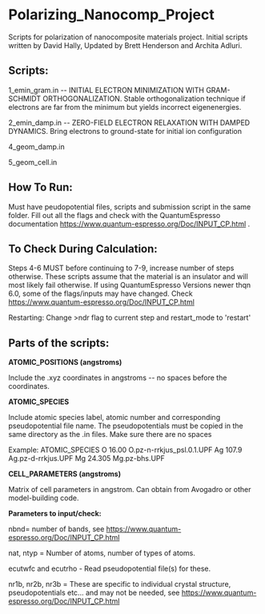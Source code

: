 # Polarizing_Nanocomp_Project
 Scripts for polarization of nanocomposite materials project. Initial scripts written by David Hally, Updated by Brett Henderson and Archita Adluri.

## Scripts:

1_emin_gram.in --  INITIAL ELECTRON MINIMIZATION WITH GRAM-SCHMIDT ORTHOGONALIZATION.
Stable orthogonalization technique if electrons are far from the minimum but yields incorrect eigenenergies.

2_emin_damp.in -- ZERO-FIELD ELECTRON RELAXATION WITH DAMPED DYNAMICS. Bring electrons to ground-state for initial ion configuration


4_geom_damp.in

5_geom_cell.in



## How To Run:

Must have peudopotential files, scripts and submission script in the same folder. Fill out all the flags and check with the QuantumEspresso documentation https://www.quantum-espresso.org/Doc/INPUT_CP.html . 

## To Check During Calculation:

Steps 4-6 MUST before continuing to 7-9, increase number of steps otherwise. These scripts assume that the material is an insulator and will most likely fail otherwise. If using QuantumEspresso Versions newer thqn 6.0, some of the flags/inputs may have changed. Check https://www.quantum-espresso.org/Doc/INPUT_CP.html

Restarting:
Change >ndr flag to current step and restart_mode to 'restart'

## Parts of the scripts:

**ATOMIC_POSITIONS (angstroms)**

Include the .xyz coordinates in angstroms -- no spaces before the coordinates.

**ATOMIC_SPECIES** 

Include atomic species label, atomic number and corresponding pseudopotential file name. The pseudopotentials must be copied in the same directory as the .in files. Make sure there are no spaces

Example:
ATOMIC_SPECIES
 O  16.00 O.pz-n-rrkjus_psl.0.1.UPF
 Ag 107.9 Ag.pz-d-rrkjus.UPF
 Mg 24.305 Mg.pz-bhs.UPF

**CELL_PARAMETERS (angstroms)**

Matrix of cell parameters in angstrom. Can obtain from Avogadro or other model-building code.

**Parameters to input/check:**

nbnd= number of bands, see https://www.quantum-espresso.org/Doc/INPUT_CP.html

nat, ntyp  = Number of atoms, number of types of atoms.

ecutwfc and ecutrho - Read pseudopotential file(s) for these.

nr1b, nr2b, nr3b = These are specific to individual crystal structure, pseudopotentials etc... and may not be needed, see https://www.quantum-espresso.org/Doc/INPUT_CP.html
